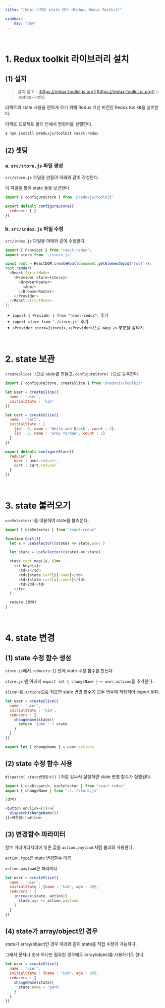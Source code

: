 ```yaml
---
title: "[Web] 리액트 state 관리 (Redux, Redux Toolkit)"

sidebar:
    nav: "dev"
---
```


<br/>

# 1. Redux toolkit 라이브러리 설치

## (1) 설치 

> 설치 참고 : [https://redux-toolkit.js.org/](https://redux-toolkit.js.org/)
{: .notice--info}

리액트의 state 사용을 편하게 하기 위해 Redux 개선 버전인 Redux toolkit을 설치한다.

리액트 프로젝트 폴더 안에서 명령어를 실행한다.

```bash
$ npm install @reduxjs/toolkit react-redux
```

## (2) 셋팅

### a. `src/store.js` 파일 생성

`src/store.js` 파일을 만들어 아래와 같이 작성한다.

이 파일을 통해 state 들을 보관한다.

```javascript
import { configureStore } from '@reduxjs/toolkit'

export default configureStore({
  reducer: { }
}) 
```

### b. `src/index.js` 파일 수정

`src/index.js` 파일을 아래와 같이 수정한다.

```javascript
import { Provider } from "react-redux";
import store from './store.js'

const root = ReactDOM.createRoot(document.getElementById('root'));
root.render(
  <React.StrictMode>
    <Provider store={store}>
      <BrowserRouter>
        <App/>
      </BrowserRouter>
    </Provider>
  </React.StrictMode>
); 
```

- `import { Provider } from "react-redux";` 추가
- `import store from './store.js'` 추가
- `<Provider store={store}>`, `</Provider>`으로 `<App />` 부분을 감싸기

<br/>


# 2. state 보관 

`createSlice( )`으로 state를 만들고, `configureStore( )`으로 등록한다.

```javascript
import { configureStore, createSlice } from '@reduxjs/toolkit'

let user = createSlice({
  name : 'user',
  initialState : 'kim'
})

let cart = createSlice({
  name : 'cart',
  initialState : [
    {id : 0, name : 'White and Black', count : 2},
    {id : 2, name : 'Grey Yordan', count : 1}
  ]
})

export default configureStore({
  reducer: {
    user : user.reducer,
    cart : cart.reducer
  }
}) 
```

<br/>


# 3. state 불러오기

`useSelector()`를 이용하여 state를 불러온다.

```javascript
import { useSelector } from "react-redux"

function Cart(){
  let a = useSelector((state) => state.user ) 

  let state = useSelector((state) => state)

  state.cart.map((a, i)=>
    <tr key={i}>
      <td>1</td>
      <td>{state.cart[i].name}</td>
      <td>{state.cart[i].count}</td>
      <td>안녕</td>
    </tr>
  )

  return (생략)
}
```

<br/>


# 4. state 변경

## (1) state 수정 함수 생성

`store.js`에서 `reducers:{}` 안에 state 수정 함수를 만든다.

`store.js` 맨 아래에 `export let { changeName } = user.actions`을 추가한다.

`slice이름.actions`으로 적으면 state 변경 함수가 모두 변수에 저장되어 export 된다.

```javascript
let user = createSlice({
  name : 'user',
  initialState : 'kim',
  reducers : {
    changeName(state){
      return 'john ' + state
    }
  }
}) 

export let { changeName } = user.actions
```

## (2) state 수정 함수 사용

`dispatch( state변경함수() )`처럼 감싸서 실행하면 state 변경 함수가 실행된다. 

```javascript
import { useDispatch, useSelector } from "react-redux"
import { changeName } from "./../store.js"

(생략) 

<button onClick={()=>{
  dispatch(changeName())
}}>버튼임</button> 
```

## (3) 변경함수 파라미터 

함수 파라미터자리에 넣은 값을 `action.payload` 처럼 불러와 사용한다.

`action.type`은 state 변경함수 이름

`action.payload`은 파라미터

```javascript
let user = createSlice({
  name : 'user',
  initialState : {name : 'kim', age : 20},
  reducers : {
    increase(state, action){
      state.age += action.payload
    }
  }
}) 
```

## (4) state가 array/object인 경우

state가 array/object인 경우 아래와 같이 state를 직접 수정이 가능하다.

그래서 문자나 숫자 하나만 필요한 경우에도 array/object를 사용하기도 한다.

```javascript
let user = createSlice({
  name : 'user',
  initialState : {name : 'kim', age : 20},
  reducers : {
    changeName(state){
      state.name = 'park'
    }
  }
}) 
```

<br/>